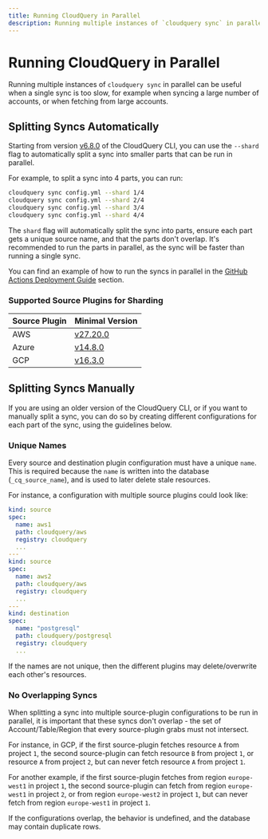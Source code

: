 ```yaml
---
title: Running CloudQuery in Parallel
description: Running multiple instances of `cloudquery sync` in parallel can be useful when a single sync is too slow, for example when syncing a large number of accounts, or when fetching from large accounts.
---
```


# Running CloudQuery in Parallel

Running multiple instances of `cloudquery sync` in parallel can be useful when a single sync is too slow, for example when syncing a large number of accounts, or when fetching from large accounts.

## Splitting Syncs Automatically

Starting from version [v6.8.0](https://github.com/cloudquery/cloudquery/releases/tag/cli-v6.8.0) of the CloudQuery CLI, you can use the `--shard` flag to automatically split a sync into smaller parts that can be run in parallel.

For example, to split a sync into 4 parts, you can run:

```bash
cloudquery sync config.yml --shard 1/4
cloudquery sync config.yml --shard 2/4
cloudquery sync config.yml --shard 3/4
cloudquery sync config.yml --shard 4/4
```

The `shard` flag will automatically split the sync into parts, ensure each part gets a unique source name, and that the parts don't overlap.
It's recommended to run the parts in parallel, as the sync will be faster than running a single sync.

You can find an example of how to run the syncs in parallel in the [GitHub Actions Deployment Guide](/docs/deployment/github-actions#running-cloudquery-in-parallel-to-speed-up-sync-time) section.

### Supported Source Plugins for Sharding

| Source Plugin | Minimal Version                                                                   |
| ------------- | --------------------------------------------------------------------------------- |
| AWS           | [v27.20.0](https://hub.cloudquery.io/plugins/source/cloudquery/aws/latest/docs) |
| Azure         | [v14.8.0](https://hub.cloudquery.io/plugins/source/cloudquery/azure/latest/docs)  |
| GCP           | [v16.3.0](https://hub.cloudquery.io/plugins/source/cloudquery/gcp/latest/docs)  |

## Splitting Syncs Manually

If you are using an older version of the CloudQuery CLI, or if you want to manually split a sync, you can do so by creating different configurations for each part of the sync, using the guidelines below.

### Unique Names

Every source and destination plugin configuration must have a unique `name`. This is required because the `name` is
written into the database (`_cq_source_name`), and is used to later delete stale resources.

For instance, a configuration with multiple source plugins could look like:

```yaml copy
kind: source
spec:
  name: aws1
  path: cloudquery/aws
  registry: cloudquery
  ...
---
kind: source
spec:
  name: aws2
  path: cloudquery/aws
  registry: cloudquery
  ...
---
kind: destination
spec:
  name: "postgresql"
  path: cloudquery/postgresql
  registry: cloudquery
  ...
```

If the names are not unique, then the different plugins may delete/overwrite each other's resources.

### No Overlapping Syncs

When splitting a sync into multiple source-plugin configurations to be run in parallel, it is important
that these syncs don't overlap - the set of Account/Table/Region that every source-plugin grabs must not intersect.

For instance, in GCP, if the first source-plugin fetches resource `A` from project `1`, the second source-plugin
can fetch resource `B` from project `1`, or resource `A` from project `2`, but can never fetch resource `A` from project `1`.

For another example, if the first source-plugin fetches from region `europe-west1` in project `1`, the second source-plugin
can fetch from region `europe-west1` in project `2`, or from region `europe-west2` in project `1`, but can never fetch from
region `europe-west1` in project `1`.

If the configurations overlap, the behavior is undefined, and the database may contain duplicate rows.
